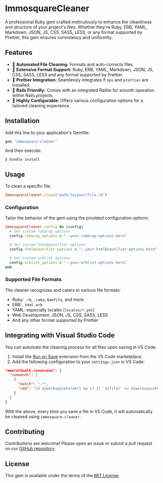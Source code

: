 # ImmosquareCleaner

A professional Ruby gem crafted meticulously to enhance the cleanliness and structure of your project's files. Whether they're Ruby, ERB, YAML, Markdown, JSON, JS, CSS, SASS, LESS, or any format supported by Prettier, this gem ensures consistency and uniformity.

## Features

- 🧹 **Automated File Cleaning:** Formats and auto-corrects files.
- 📝 **Extensive Format Support:** Ruby, ERB, YAML, Markdown, JSON, JS, CSS, SASS, LESS and any format supported by Prettier.
- 🎨 **Prettier Integration:** Seamlessly integrates if `npx` and `prettier` are installed.
- 🚀 **Rails Friendly:** Comes with an integrated Railtie for smooth operation within Rails projects.
- 🔧 **Highly Configurable:** Offers various configuration options for a tailored cleaning experience.

## Installation

Add this line to your application's Gemfile:

```ruby
gem 'immosquare-cleaner'
```

And then execute:

```
$ bundle install
```

## Usage

To clean a specific file:

```ruby
ImmosquareCleaner.clean("path/to/your/file.rb")
```

### Configuration

Tailor the behavior of the gem using the provided configuration options:

```ruby
ImmosquareCleaner.config do |config|
  # Set custom rubocop options
  config.rubocop_options = "--your-rubocop-options-here"

  # Set custom htmlbeautifier options
  config.htmlbeautifier_options = "--your-htmlbeautifier-options-here"

  # Set custom erblint options
  config.erblint_options = "--your-erblint-options-here"
end
```

### Supported File Formats

The cleaner recognizes and caters to various file formats:

- Ruby: `.rb`, `.rake`, `Gemfile`, and more
- ERB: `.html.erb`
- YAML: especially locales (`locales/*.yml`)
- Web Development: JSON, JS, CSS, SASS, LESS
- And any other format supported by Prettier

## Integrating with Visual Studio Code

You can automate the cleaning process for all files upon saving in VS Code:

1. Install the [Run on Save](https://github.com/emeraldwalk/vscode-runonsave) extension from the VS Code marketplace.
2. Add the following configuration to your `settings.json` in VS Code:

```json
"emeraldwalk.runonsave": {
  "commands": [
    {
      "match": ".*",
      "cmd": "cd ${workspaceFolder} && if [[ '${file}' == ${workspaceFolder}* ]] && bundle info immosquare-cleaner &>/dev/null; then bundle exec immosquare-cleaner ${file}; fi"
    }
  ]
}
```

With the above, every time you save a file in VS Code, it will automatically be cleaned using `immosquare-cleaner`.

## Contributing

Contributions are welcome! Please open an issue or submit a pull request on our [GitHub repository](https://github.com/IMMOSQUARE/immosquare-cleaner).

## License

This gem is available under the terms of the [MIT License](https://opensource.org/licenses/MIT).
